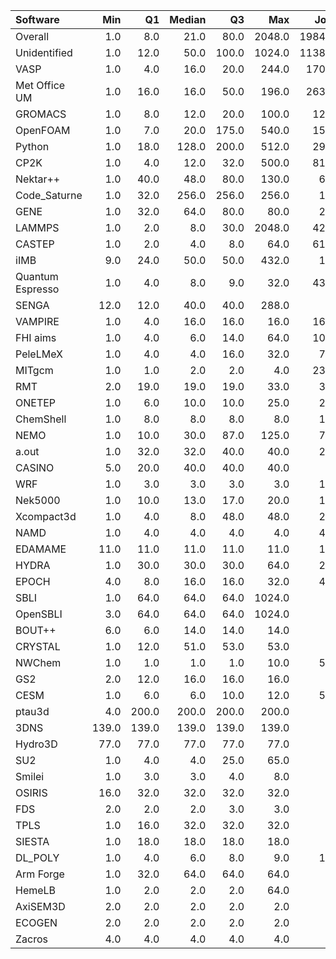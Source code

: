 | Software         |   Min |    Q1 |   Median |    Q3 |    Max |   Jobs |     Nodeh |   PercentUse |       kWh |   PercentEnergy |   Users |   Projects |
|:-----------------|------:|------:|---------:|------:|-------:|-------:|----------:|-------------:|----------:|----------------:|--------:|-----------:|
| Overall          |   1.0 |   8.0 |     21.0 |  80.0 | 2048.0 | 198433 | 3035847.6 |        100.0 | 1122705.9 |           100.0 |     816 |        118 |
| Unidentified     |   1.0 |  12.0 |     50.0 | 100.0 | 1024.0 | 113837 | 1154427.7 |         38.0 |  400882.2 |            35.7 |     675 |        108 |
| VASP             |   1.0 |   4.0 |     16.0 |  20.0 |  244.0 |  17079 |  356665.1 |         11.7 |  138484.0 |            12.3 |     121 |         15 |
| Met Office UM    |   1.0 |  16.0 |     16.0 |  50.0 |  196.0 |  26353 |  195955.7 |          6.5 |   71577.2 |             6.4 |      22 |          2 |
| GROMACS          |   1.0 |   8.0 |     12.0 |  20.0 |  100.0 |   1258 |  147134.3 |          4.8 |   72892.7 |             6.5 |      42 |          4 |
| OpenFOAM         |   1.0 |   7.0 |     20.0 | 175.0 |  540.0 |   1564 |  136069.9 |          4.5 |   47488.5 |             4.2 |      45 |         16 |
| Python           |   1.0 |  18.0 |    128.0 | 200.0 |  512.0 |   2989 |  127757.7 |          4.2 |   44655.6 |             4.0 |      56 |         22 |
| CP2K             |   1.0 |   4.0 |     12.0 |  32.0 |  500.0 |   8154 |  108597.9 |          3.6 |   38683.9 |             3.4 |      44 |         11 |
| Nektar++         |   1.0 |  40.0 |     48.0 |  80.0 |  130.0 |    604 |  104635.0 |          3.4 |   39410.9 |             3.5 |      11 |          3 |
| Code_Saturne     |   1.0 |  32.0 |    256.0 | 256.0 |  256.0 |    176 |   76907.7 |          2.5 |   27348.2 |             2.4 |       6 |          3 |
| GENE             |   1.0 |  32.0 |     64.0 |  80.0 |   80.0 |    281 |   71159.7 |          2.3 |   29293.7 |             2.6 |      10 |          2 |
| LAMMPS           |   1.0 |   2.0 |      8.0 |  30.0 | 2048.0 |   4200 |   67545.9 |          2.2 |   27216.4 |             2.4 |      51 |         16 |
| CASTEP           |   1.0 |   2.0 |      4.0 |   8.0 |   64.0 |   6193 |   56091.0 |          1.8 |   18109.8 |             1.6 |      38 |          8 |
| iIMB             |   9.0 |  24.0 |     50.0 |  50.0 |  432.0 |    130 |   41747.0 |          1.4 |   14641.0 |             1.3 |       3 |          2 |
| Quantum Espresso |   1.0 |   4.0 |      8.0 |   9.0 |   32.0 |   4380 |   35879.0 |          1.2 |   14597.4 |             1.3 |      17 |          6 |
| SENGA            |  12.0 |  12.0 |     40.0 |  40.0 |  288.0 |     36 |   31699.4 |          1.0 |   16521.2 |             1.5 |       5 |          4 |
| VAMPIRE          |   1.0 |   4.0 |     16.0 |  16.0 |   16.0 |   1628 |   28836.7 |          0.9 |   13995.4 |             1.2 |       5 |          3 |
| FHI aims         |   1.0 |   4.0 |      6.0 |  14.0 |   64.0 |   1017 |   27482.0 |          0.9 |   11338.1 |             1.0 |      19 |          3 |
| PeleLMeX         |   1.0 |   4.0 |      4.0 |  16.0 |   32.0 |    790 |   27047.5 |          0.9 |    8187.1 |             0.7 |       4 |          1 |
| MITgcm           |   1.0 |   1.0 |      2.0 |   2.0 |    4.0 |   2390 |   25949.1 |          0.9 |    9399.1 |             0.8 |      11 |          3 |
| RMT              |   2.0 |  19.0 |     19.0 |  19.0 |   33.0 |    357 |   24241.4 |          0.8 |    8437.6 |             0.8 |       5 |          1 |
| ONETEP           |   1.0 |   6.0 |     10.0 |  10.0 |   25.0 |    222 |   23210.1 |          0.8 |    7581.5 |             0.7 |       7 |          2 |
| ChemShell        |   1.0 |   8.0 |      8.0 |   8.0 |    8.0 |    104 |   18130.5 |          0.6 |    6046.3 |             0.5 |       7 |          1 |
| NEMO             |   1.0 |  10.0 |     30.0 |  87.0 |  125.0 |    704 |   16542.3 |          0.5 |    5407.6 |             0.5 |      19 |          2 |
| a.out            |   1.0 |  32.0 |     32.0 |  40.0 |   40.0 |    246 |   12276.2 |          0.4 |    3842.1 |             0.3 |       7 |          6 |
| CASINO           |   5.0 |  20.0 |     40.0 |  40.0 |   40.0 |     45 |   11883.9 |          0.4 |    4032.3 |             0.4 |       1 |          1 |
| WRF              |   1.0 |   3.0 |      3.0 |   3.0 |    3.0 |    153 |   10386.5 |          0.3 |    4036.2 |             0.4 |       4 |          2 |
| Nek5000          |   1.0 |  10.0 |     13.0 |  17.0 |   20.0 |    102 |   10230.2 |          0.3 |    4361.6 |             0.4 |       1 |          1 |
| Xcompact3d       |   1.0 |   4.0 |      8.0 |  48.0 |   48.0 |    256 |    9554.8 |          0.3 |    3740.5 |             0.3 |       7 |          4 |
| NAMD             |   1.0 |   4.0 |      4.0 |   4.0 |    4.0 |    451 |    9290.2 |          0.3 |    4970.6 |             0.4 |       5 |          5 |
| EDAMAME          |  11.0 |  11.0 |     11.0 |  11.0 |   11.0 |    109 |    8948.7 |          0.3 |    3386.1 |             0.3 |       2 |          1 |
| HYDRA            |   1.0 |  30.0 |     30.0 |  30.0 |   64.0 |    257 |    7649.8 |          0.3 |    2688.4 |             0.2 |       9 |          5 |
| EPOCH            |   4.0 |   8.0 |     16.0 |  16.0 |   32.0 |    425 |    7278.8 |          0.2 |    2820.2 |             0.3 |       5 |          1 |
| SBLI             |   1.0 |  64.0 |     64.0 |  64.0 | 1024.0 |     98 |    6657.3 |          0.2 |    2513.9 |             0.2 |       5 |          4 |
| OpenSBLI         |   3.0 |  64.0 |     64.0 |  64.0 | 1024.0 |     57 |    5840.1 |          0.2 |    2194.2 |             0.2 |       3 |          2 |
| BOUT++           |   6.0 |   6.0 |     14.0 |  14.0 |   14.0 |     24 |    4531.1 |          0.1 |    1706.8 |             0.2 |       1 |          1 |
| CRYSTAL          |   1.0 |  12.0 |     51.0 |  53.0 |   53.0 |     79 |    4450.8 |          0.1 |    1764.4 |             0.2 |       3 |          2 |
| NWChem           |   1.0 |   1.0 |      1.0 |   1.0 |   10.0 |    541 |    4420.6 |          0.1 |    1658.6 |             0.1 |       8 |          4 |
| GS2              |   2.0 |  12.0 |     16.0 |  16.0 |   16.0 |     28 |    3594.9 |          0.1 |    1425.2 |             0.1 |       3 |          2 |
| CESM             |   1.0 |   6.0 |      6.0 |  10.0 |   12.0 |    592 |    3561.5 |          0.1 |    1372.7 |             0.1 |       9 |          2 |
| ptau3d           |   4.0 | 200.0 |    200.0 | 200.0 |  200.0 |     12 |    3558.8 |          0.1 |    1116.2 |             0.1 |       1 |          1 |
| 3DNS             | 139.0 | 139.0 |    139.0 | 139.0 |  139.0 |      1 |    3313.3 |          0.1 |    1046.6 |             0.1 |       1 |          1 |
| Hydro3D          |  77.0 |  77.0 |     77.0 |  77.0 |   77.0 |      6 |    2437.5 |          0.1 |     952.2 |             0.1 |       1 |          1 |
| SU2              |   1.0 |   4.0 |      4.0 |  25.0 |   65.0 |     85 |    2150.6 |          0.1 |     932.8 |             0.1 |       2 |          1 |
| Smilei           |   1.0 |   3.0 |      3.0 |   4.0 |    8.0 |     60 |    1249.4 |          0.0 |     452.5 |             0.0 |       3 |          1 |
| OSIRIS           |  16.0 |  32.0 |     32.0 |  32.0 |   32.0 |     13 |    1188.2 |          0.0 |     296.5 |             0.0 |       1 |          1 |
| FDS              |   2.0 |   2.0 |      2.0 |   3.0 |    3.0 |     23 |    1080.3 |          0.0 |     585.0 |             0.1 |       1 |          1 |
| TPLS             |   1.0 |  16.0 |     32.0 |  32.0 |   32.0 |     70 |     759.2 |          0.0 |     261.7 |             0.0 |       3 |          1 |
| SIESTA           |   1.0 |  18.0 |     18.0 |  18.0 |   18.0 |     53 |     711.6 |          0.0 |     262.8 |             0.0 |       4 |          3 |
| DL_POLY          |   1.0 |   4.0 |      6.0 |   8.0 |    9.0 |    114 |     680.8 |          0.0 |     193.6 |             0.0 |       3 |          2 |
| Arm Forge        |   1.0 |  32.0 |     64.0 |  64.0 |   64.0 |     63 |     184.0 |          0.0 |      51.7 |             0.0 |       4 |          4 |
| HemeLB           |   1.0 |   2.0 |      2.0 |   2.0 |   64.0 |     40 |      82.9 |          0.0 |      30.4 |             0.0 |       3 |          2 |
| AxiSEM3D         |   2.0 |   2.0 |      2.0 |   2.0 |    2.0 |     35 |      20.0 |          0.0 |       8.3 |             0.0 |       1 |          1 |
| ECOGEN           |   2.0 |   2.0 |      2.0 |   2.0 |    2.0 |      1 |       2.1 |          0.0 |       0.6 |             0.0 |       1 |          1 |
| Zacros           |   4.0 |   4.0 |      4.0 |   4.0 |    4.0 |      5 |       1.2 |          0.0 |       0.3 |             0.0 |       1 |          1 |